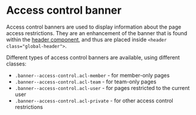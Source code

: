 # Access control banner

Access control banners are used to display information about the page access restrictions. They are an enhancement of the banner that is found within the [header component](header.md), and thus are placed inside `<header class="global-header">`.

Different types of access control banners are available, using different classes:

- `.banner--access-control.acl-member` - for member-only pages
- `.banner--access-control.acl-team` - for team-only pages
- `.banner--access-control.acl-user` - for pages restricted to the current user
- `.banner--access-control.acl-private` - for other access control restrictions

<example title="Access Control" src="components/access-control.html.twig" />